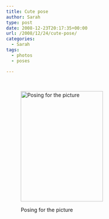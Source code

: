```yaml
---
title: Cute pose
author: Sarah
type: post
date: 2008-12-23T20:17:35+00:00
url: /2008/12/24/cute-pose/
categories:
  - Sarah
tags:
  - photos
  - poses

---
```

 <figure id="attachment_69" aria-describedby="caption-attachment-69" style="width: 224px" class="wp-caption alignnone">

<img class="size-medium wp-image-69" title="Cute Pose" src="/images/2008/12/sany0050-224x300.jpg" alt="Posing for the picture" width="224" height="300" srcset="/images/2008/12/sany0050-224x300.jpg 224w, /images/2008/12/sany0050-766x1024.jpg 766w, /images/2008/12/sany0050.jpg 1712w" sizes="(max-width: 224px) 100vw, 224px" /><figcaption id="caption-attachment-69" class="wp-caption-text">Posing for the picture</figcaption></figure>